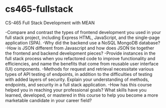 # cs465-fullstack
CS-465 Full Stack Development with MEAN

-Compare and contrast the types of frontend development you used in your full stack project, including Express HTML, JavaScript, and the single-page application (SPA).
-Why did the backend use a NoSQL MongoDB database?
-How is JSON different from Javascript and how does JSON tie together the frontend and backend development pieces?
-Provide instances in the full stack process when you refactored code to improve functionality and efficiencies, and name the benefits that come from reusable user interface (UI) components.
-Methods for request and retrieval necessitate various types of API testing of endpoints, in addition to the difficulties of testing with added layers of security. Explain your understanding of methods, endpoints, and security in a full stack application.
-How has this course helped you in reaching your professional goals? What skills have you learned, developed, or mastered in this course to help you become a more marketable candidate in your career field?
